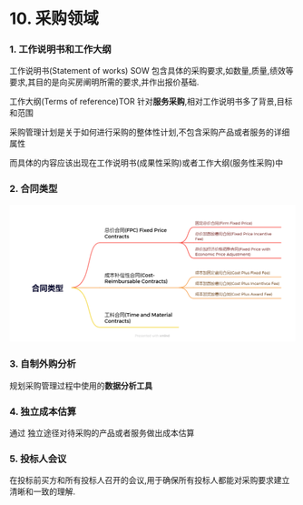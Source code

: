 # 10. 采购领域

### 1. 工作说明书和工作大纲

工作说明书(Statement of works) SOW  包含具体的采购要求,如数量,质量,绩效等要求,其目的是向买房阐明所需的要求,并作出报价基础.

工作大纲(Terms of reference)TOR 针对**服务采购**,相对工作说明书多了背景,目标和范围

采购管理计划是关于如何进行采购的整体性计划,不包含采购产品或者服务的详细属性

而具体的内容应该出现在工作说明书(成果性采购)或者工作大纲(服务性采购)中

### 2. 合同类型

![Untitled](10%20%E9%87%87%E8%B4%AD%E9%A2%86%E5%9F%9F/Untitled.png)

### 3. 自制外购分析

规划采购管理过程中使用的**数据分析工具**

### 4. 独立成本估算

通过 独立途径对待采购的产品或者服务做出成本估算

### 5. 投标人会议

在投标前买方和所有投标人召开的会议,用于确保所有投标人都能对采购要求建立清晰和一致的理解.